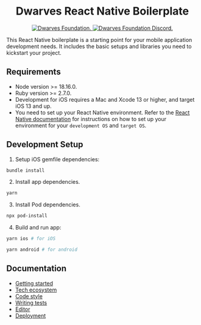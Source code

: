 <h1 align="center">
    Dwarves React Native Boilerplate
</h1>
<p align="center">
    <a href="https://github.com/dwarvesf">
        <img src="https://img.shields.io/badge/-make%20by%20dwarves-%23e13f5e?style=for-the-badge&logo=data:image/png;base64,iVBORw0KGgoAAAANSUhEUgAAACwAAAAsBAMAAADsqkcyAAAAD1BMVEUAAAD///////////////+PQt5oAAAABXRSTlMAQL//gOnhmfMAAAAJcEhZcwAAHsIAAB7CAW7QdT4AAACYSURBVHicndLRDYJAEIThMbGAI1qAYAO6bAGXYP81uSGBk+O/h3Mev4dhWJCkYZqreOi1xoh0eSIvoCaBRjc1B9+I31g9Z2aJ5jkOsYScBW8zDerO/fObnY/FiTl3caOEH2nMzpyZhezIlgqXr2OlOX617Up/nHnPUg0+LHl18YO50d3ghOy1ioeIq1ceTypsjpvYeJohfQEE5WtH+OEYkwAAAABJRU5ErkJggg==&&logoColor=white" alt="Dwarves Foundation." />
    </a>
    <a href="https://discord.gg/dwarvesv">
        <img src="https://img.shields.io/badge/-join%20the%20community-%235865F2?style=for-the-badge&logo=discord&&logoColor=white" alt="Dwarves Foundation Discord." />
    </a>
</p>


This React Native boilerplate is a starting point for your mobile application development needs. It includes the basic setups and libraries you need to kickstart your project.

## Requirements

- Node version >= 18.16.0.
- Ruby version >= 2.7.0.
- Development for iOS requires a Mac and Xcode 13 or higher, and target iOS 13 and up.
- You need to set up your React Native environment. Refer to the [React Native documentation](https://reactnative.dev/docs/environment-setup) for instructions on how to set up your environment for your `development OS` and `target OS`.

## Development Setup

1. Setup iOS gemfile dependencies:

```bash
bundle install
````

2. Install app dependencies.
```bash
yarn
````

3. Install Pod dependencies.
```bash
npx pod-install
````

4. Build and run app:
```bash
yarn ios # for iOS
````
```bash
yarn android # for android
````

## Documentation

- [Getting started](./docs/GETTING_STARTED.md)
- [Tech ecosystem](./docs/TECH_ECOSYSTEM.md)
- [Code style](./docs/CODE_STYLE.md)
- [Writing tests](./docs/WRITING_TEST.md)
- [Editor](./docs/EDITOR.md)
- [Deployment](./docs/DEPLOYMENT.md)
